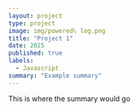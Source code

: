 ```yaml
---
layout: project
type: project
image: img/powered\ log.png
title: "Project 1"
date: 2025
published: true
labels:
  - Javascript
summary: "Example summary"
---
```

This is where the summary would go


